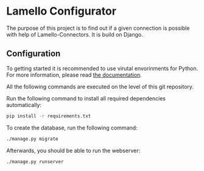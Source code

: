 # Lamello Configurator
The purpose of this project is to find out if a given connection is possible with help of Lamello-Connectors. It is build on Django.

## Configuration

To getting started it is recommended to use virutal envorinments for Python. For more information, please read [the documentation](http://docs.python-guide.org/en/latest/dev/virtualenvs/). 

All the following commands are executed on the level of this git repository.

Run the following command to install all required dependencies automatically: 

```bash
pip install -r requirements.txt
```

To create the database, run the following command:

```bash
./manage.py migrate
```

Afterwards, you should be able to run the webserver:

```
./manage.py runserver
```

